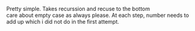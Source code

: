 Pretty simple. Takes recurssion and recuse to the bottom\
care about empty case as always please. At each step, number needs to add up which i did not do in the first attempt.
